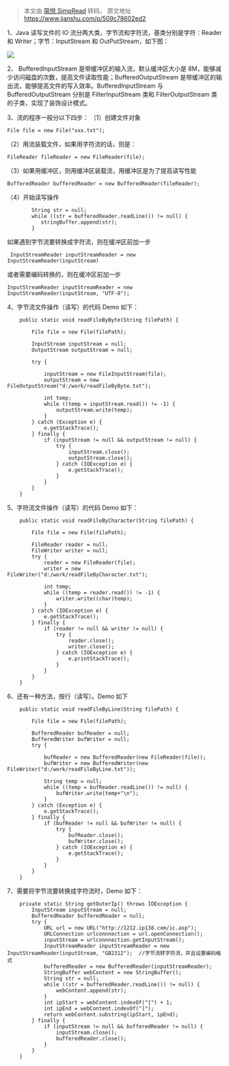 > 本文由 [简悦 SimpRead](http://ksria.com/simpread/) 转码， 原文地址 https://www.jianshu.com/p/509c78602ed2

1、Java 读写文件的 IO 流分两大类，字节流和字符流，基类分别是字符：Reader 和 Writer；字节：InputStream 和 OutPutStream，如下图：

![](https://upload-images.jianshu.io/upload_images/3403199-e7d6ffadb302200e.png)

2、 BufferedInputStream 是带缓冲区的输入流，默认缓冲区大小是 8M，能够减少访问磁盘的次数，提高文件读取性能；BufferedOutputStream 是带缓冲区的输出流，能够提高文件的写入效率。BufferedInputStream 与 BufferedOutputStream 分别是 FilterInputStream 类和 FilterOutputStream 类的子类，实现了装饰设计模式。

3、流的程序一般分以下四步：
（1）创建文件对象

```
File file = new File("xxx.txt");

```

（2）用流装载文件，如果用字符流的话，则是：

```
FileReader fileReader = new FileReader(file);

```

（3）如果用缓冲区，则用缓冲区装载流，用缓冲区是为了提高读写性能

```
BufferedReader bufferedReader = new BufferedReader(fileReader);

```

（4）开始读写操作

```
        String str = null;
        while ((str = bufferedReader.readLine()) != null) {
           stringBuffer.append(str);
        } 

```

如果遇到字节流要转换成字符流，则在缓冲区前加一步

```
 InputStreamReader inputStreamReader = new InputStreamReader(inputStream)

```

或者需要编码转换的，则在缓冲区前加一步

```
InputStreamReader inputStreamReader = new InputStreamReader(inputStream, "UTF-8");

```

4、字节流文件操作（读写）的代码 Demo 如下：

```
    public static void readFileByByte(String filePath) {

        File file = new File(filePath);

        InputStream inputStream = null; 
        OutputStream outputStream = null;  

        try {

            inputStream = new FileInputStream(file); 
            outputStream = new FileOutputStream("d:/work/readFileByByte.txt");

            int temp;
            while ((temp = inputStream.read()) != -1) {
                outputStream.write(temp);
            }
        } catch (Exception e) {
            e.getStackTrace();
        } finally {
            if (inputStream != null && outputStream != null) {
                try {
                    inputStream.close();
                    outputStream.close();
                } catch (IOException e) {
                    e.getStackTrace();
                }
            }
        }
    }

```

5、字符流文件操作（读写）的代码 Demo 如下：

```
    public static void readFileByCharacter(String filePath) {

        File file = new File(filePath);

        FileReader reader = null;
        FileWriter writer = null;
        try {
            reader = new FileReader(file);
            writer = new FileWriter("d:/work/readFileByCharacter.txt");

            int temp;
            while ((temp = reader.read()) != -1) {
                writer.write((char)temp);
            }
        } catch (IOException e) {
            e.getStackTrace();
        } finally {
            if (reader != null && writer != null) {
                try {
                    reader.close();
                    writer.close();
                } catch (IOException e) {
                    e.printStackTrace();
                }
            }
        }
    }

```

6、还有一种方法，按行（读写）。Demo 如下

```
    public static void readFileByLine(String filePath) {

        File file = new File(filePath);

        BufferedReader bufReader = null;
        BufferedWriter bufWriter = null;
        try {

            bufReader = new BufferedReader(new FileReader(file));
            bufWriter = new BufferedWriter(new FileWriter("d:/work/readFileByLine.txt"));

            String temp = null;
            while ((temp = bufReader.readLine()) != null) {
                bufWriter.write(temp+"\n");
            }
        } catch (Exception e) {
            e.getStackTrace();
        } finally {
            if (bufReader != null && bufWriter != null) {
                try {
                    bufReader.close();
                    bufWriter.close();
                } catch (IOException e) {
                    e.getStackTrace();
                }
            }
        }
    }

```

7、需要将字节流要转换成字符流时，Demo 如下：

```
    private static String getOuterIp() throws IOException {  
        InputStream inputStream = null;  
        BufferedReader bufferedReader = null;
        try {  
            URL url = new URL("http://1212.ip138.com/ic.asp");  
            URLConnection urlconnnection = url.openConnection();  
            inputStream = urlconnnection.getInputStream();  
            InputStreamReader inputStreamReader = new InputStreamReader(inputStream, "GB2312");  //字节流转字符流，并且设置编码格式
            bufferedReader = new BufferedReader(inputStreamReader);  
            StringBuffer webContent = new StringBuffer();  
            String str = null;  
            while ((str = bufferedReader.readLine()) != null) {  
                webContent.append(str);  
            }  
            int ipStart = webContent.indexOf("[") + 1;  
            int ipEnd = webContent.indexOf("]");  
            return webContent.substring(ipStart, ipEnd);  
        } finally {  
            if (inputStream != null && bufferedReader != null) {  
                inputStream.close();  
                bufferedReader.close();
            }  
        }  
    }  

```
